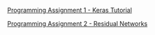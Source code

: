 [Programming Assignment 1 - Keras Tutorial](https://github.com/JanelChumley/coursera_deep_learning_ai/blob/master/convolutional_neural_networks/week2/Keras%2B-%2BTutorial%2B-%2BHappy%2BHouse%2Bv2.ipynb)

[Programming Assignment 2 - Residual Networks](https://github.com/JanelChumley/coursera_deep_learning_ai/blob/master/convolutional_neural_networks/week2/Residual%2BNetworks%2B-%2Bv2.ipynb)
